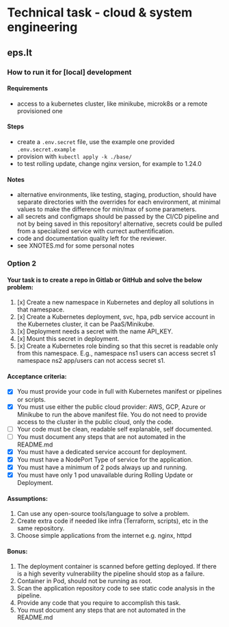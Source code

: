 # Technical task - cloud & system engineering

## eps.lt

### How to run it for \[local\] development

#### Requirements

- access to a kubernetes cluster, like minikube, microk8s or a remote provisioned one

#### Steps

- create a `.env.secret` file, use the example one provided `.env.secret.example`
- provision with `kubectl apply -k ./base/`
- to test rolling update, change nginx version, for example to 1.24.0

#### Notes

- alternative environments, like testing, staging, production, should have separate directories with the overrides for each environment, at minimal values to make the difference for min/max of some parameters.
- all secrets and configmaps should be passed by the CI/CD pipeline and not by being saved in this repository! alternative, secrets could be pulled from a specialized service with currect authentification.
- code and documentation quality left for the reviewer.
- see XNOTES.md for some personal notes

### Option 2

#### Your task is to create a repo in Gitlab or GitHub and solve the below problem:

1. [x] Create a new namespace in Kubernetes and deploy all solutions in that namespace.
1. [x] Create a Kubernetes deployment, svc, hpa, pdb service account in the Kubernetes cluster, it can be PaaS/Minikube.
1. [x] Deployment needs a secret with the name API_KEY.
1. [x] Mount this secret in deployment.
1. [x] Create a Kubernetes role binding so that this secret is readable only from this namespace. E.g., namespace ns1 users can access secret s1 namespace ns2 app/users can not access secret s1.

#### Acceptance criteria:

* [x] You must provide your code in full with Kubernetes manifest or pipelines or scripts.
* [x] You must use either the public cloud provider: AWS, GCP, Azure or Minikube to run the above manifest file. You do not need to provide access to the cluster in the public cloud, only the code.
* [ ] Your code must be clean, readable self explanable, self documented.
* [ ] You must document any steps that are not automated in the README.md
* [x] You must have a dedicated service account for deployment.
* [x] You must have a NodePort Type of service for the application.
* [x] You must have a minimum of 2 pods always up and running.
* [x] You must have only 1 pod unavailable during Rolling Update or Deployment.

#### Assumptions:

1. Can use any open-source tools/language to solve a problem.
1. Create extra code if needed like infra (Terraform, scripts), etc in the same repository.
1. Choose simple applications from the internet e.g. nginx, httpd

#### Bonus:

1. The deployment container is scanned before getting deployed. If there is a high severity vulnerability the pipeline should stop as a failure.
1. Container in Pod, should not be running as root.
1. Scan the application repository code to see static code analysis in the pipeline.
1. Provide any code that you require to accomplish this task.
1. You must document any steps that are not automated in the README.md
